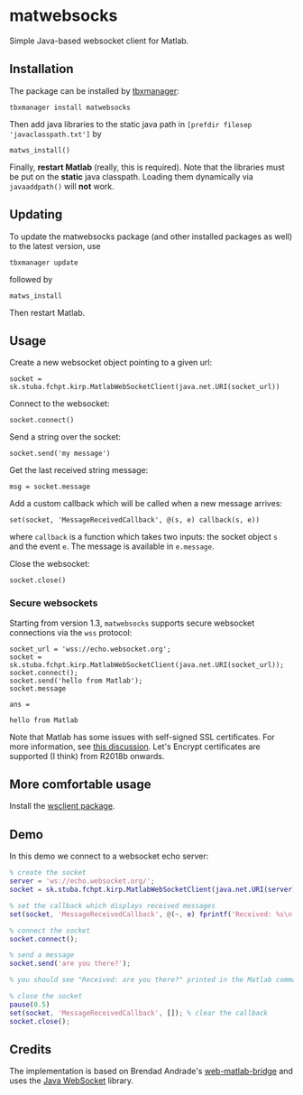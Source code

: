 # matwebsocks #

Simple Java-based websocket client for Matlab.

## Installation

The package can be installed by [tbxmanager](http://www.tbxmanager.com):

```
tbxmanager install matwebsocks
```

Then add java libraries to the static java path in `[prefdir filesep 'javaclasspath.txt']` by

```
matws_install()
```

Finally, **restart Matlab** (really, this is required). Note that the libraries must be put on the **static** java classpath. Loading them dynamically via `javaaddpath()` will **not** work.

## Updating

To update the matwebsocks package (and other installed packages as well) to the latest version, use

```
tbxmanager update
```

followed by

```
matws_install
```

Then restart Matlab.

## Usage

Create a new websocket object pointing to a given url:

```
socket = sk.stuba.fchpt.kirp.MatlabWebSocketClient(java.net.URI(socket_url))
```

Connect to the websocket:

```
socket.connect()
```

Send a string over the socket:

```
socket.send('my message')
```

Get the last received string message:

```
msg = socket.message
```

Add a custom callback which will be called when a new message arrives:

```
set(socket, 'MessageReceivedCallback', @(s, e) callback(s, e))
```

where `callback` is a function which takes two inputs: the socket object `s` and the event `e`. The message is available in `e.message`.

Close the websocket:

```
socket.close()
```

### Secure websockets

Starting from version 1.3, `matwebsocks` supports secure websocket connections via the `wss` protocol:
```
socket_url = 'wss://echo.websocket.org';
socket = sk.stuba.fchpt.kirp.MatlabWebSocketClient(java.net.URI(socket_url));
socket.connect();
socket.send('hello from Matlab');
socket.message

ans =

hello from Matlab
```

Note that Matlab has some issues with self-signed SSL certificates. For more information, see [this discussion](https://www.mathworks.com/matlabcentral/answers/92506-how-can-i-configure-matlab-to-allow-access-to-self-signed-https-servers). Let's Encrypt certificates are supported (I think) from R2018b onwards.

## More comfortable usage

Install the [wsclient package](http://github.com/kvasnica/wsclient).

## Demo

In this demo we connect to a websocket echo server:

```matlab
% create the socket
server = 'ws://echo.websocket.org/';
socket = sk.stuba.fchpt.kirp.MatlabWebSocketClient(java.net.URI(server));

% set the callback which displays received messages
set(socket, 'MessageReceivedCallback', @(~, e) fprintf('Received: %s\n', char(e.message)));

% connect the socket
socket.connect();

% send a message
socket.send('are you there?');

% you should see "Received: are you there?" printed in the Matlab command window

% close the socket
pause(0.5)
set(socket, 'MessageReceivedCallback', []); % clear the callback
socket.close();

```

## Credits

The implementation is based on Brendad Andrade's [web-matlab-bridge](https://github.com/BrendanAndrade/web-matlab-bridge) and uses the [Java WebSocket](https://github.com/TooTallNate/Java-WebSocket) library.
